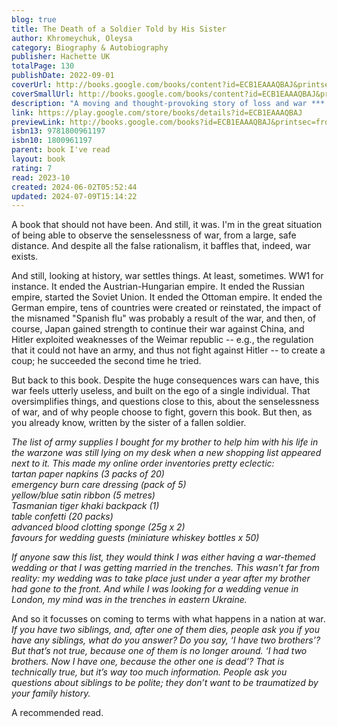 ```yaml
---
blog: true
title: The Death of a Soldier Told by His Sister
author: Khromeychuk, Oleysa
category: Biography & Autobiography
publisher: Hachette UK
totalPage: 130
publishDate: 2022-09-01
coverUrl: http://books.google.com/books/content?id=ECB1EAAAQBAJ&printsec=frontcover&img=1&zoom=1&edge=curl&source=gbs_api
coverSmallUrl: http://books.google.com/books/content?id=ECB1EAAAQBAJ&printsec=frontcover&img=1&zoom=5&edge=curl&source=gbs_api
description: "A moving and thought-provoking story of loss and war *** 'Elegantly written... packed with the sharpness of moments when a death suddenly becomes real' -TLS 'If you want to understand Ukraine's determination to resist, Olesya Khromeychuk's book is essential.' -Paul Mason, author of How to Stop Fascism 'A touching and brilliantly written account about grief, and also about strength. I read it in one night.' -Olia Hercules 'If you read only one book about the war, this is the one to read.' -Henry Marsh, author of Do No Harm [A] tender and courageous book... Khromeychuk's clear-sighted prose expresses the pain that thousands, even millions, have felt, not just in Ukraine now but in every conflict, past and present. -The Literary Review Magazine WITH A FOREWORD BY PHILIPPE SANDS AND AN INTRODUCTION BY ANDREY KURKOV Killed by shrapnel as he served in the Ukrainian Armed Forces, Olesya Khromeychuk's brother Volodymyr died on the frontline in eastern Ukraine. As Olesya tries to come to terms with losing her brother, she also tries to process the Russian invasion of Ukraine: as an immigrant living far from the frontline, as a historian of war and how societies respond to them, and as a woman, a civilian, and a sister. In this timely blend of memoir and essay, Olesya Khromeychuk tells the story of her brother - the wiser older sibling, the artist and the soldier - and of his death. Deeply moving and thoughtful, The Death of a Soldier Told by His Sister picks apart the ways political violence shapes everyone and everything it touches and depicts with extraordinary intimacy the singular and complicated bond between a brother and sister. Olesya's vivid writing is a personal and powerful commitment to honesty in life, in death and in memory. 'Soon before he died, my brother said he had become a warrior. Why would a thinker, an artist, wish to become a soldier? Perhaps I didn't appreciate what it meant to be a thinker and an artist, or, maybe, what it meant to be a soldier.' 'In vivid, intimate prose and with unflinching honesty, Olesya Khromeychuk introduces us to the brother she lost in the war and found in her grief.' -Dr Rory Finnin, University of Cambridge 'I admire a book that invites me to grapple with knotty questions. Olesya Khromeychuk has written such a book - beautifully.' - Professor Cynthia Enloe, author of Nimo's War 'Moving, intelligent, and brilliantly written.' -Anna Reid, author of Borderland: A Journey Through the History of Ukraine"
link: https://play.google.com/store/books/details?id=ECB1EAAAQBAJ
previewLink: http://books.google.com/books?id=ECB1EAAAQBAJ&printsec=frontcover&dq=Khromeychuk&hl=&as_pt=BOOKS&cd=6&source=gbs_api
isbn13: 9781800961197
isbn10: 1800961197
parent: book I've read
layout: book
rating: 7
read: 2023-10
created: 2024-06-02T05:52:44
updated: 2024-07-09T15:14:22
---
```

  
A book that should not have been.  And still, it was.  I'm in the great situation of being able to observe the senselessness of war, from a large, safe distance.  And despite all the false rationalism, it baffles that, indeed, war exists.  
  
And still, looking at history, war settles things. At least, sometimes. WW1 for instance.  It ended the Austrian-Hungarian empire.  It ended the Russian empire, started the Soviet Union.  It ended the Ottoman empire.  It ended the German empire, tens of countries were created or reinstated, the impact of the misnamed "Spanish flu" was probably a result of the war, and then, of course, Japan gained strength to continue their war against China, and Hitler exploited weaknesses of the Weimar republic -- e.g., the regulation that it could not have an army, and thus not fight against Hitler -- to create a coup; he succeeded the second time he tried.  
  
But back to this book. Despite the huge consequences wars can have, this war feels utterly useless, and built on the ego of a single individual. That oversimplifies things, and questions close to this, about the senselessness of war, and of why people choose to fight, govern this book. But then, as you already know, written by the sister of a fallen soldier.  
  
_The list of army supplies I bought for my brother to help him with his life in the warzone was still lying on my desk when a new shopping list appeared next to it. This made my online order inventories pretty eclectic:_  
_tartan paper napkins (3 packs of 20)_  
_emergency burn care dressing (pack of 5)_  
_yellow/blue satin ribbon (5 metres)_  
_Tasmanian tiger khaki backpack (1)_  
_table confetti (20 packs)_  
_advanced blood clotting sponge (25g x 2)_  
_favours for wedding guests (miniature whiskey bottles x 50)_  
  
_If anyone saw this list, they would think I was either having a war-themed wedding or that I was getting married in the trenches. This wasn’t far from reality: my wedding was to take place just under a year after my brother had gone to the front. And while I was looking for a wedding venue in London, my mind was in the trenches in eastern Ukraine._  
  
And so it focusses on coming to terms with what happens in a nation at war.  _If you have two siblings, and, after one of them dies, people ask you if you have any siblings, what do you answer? Do you say, ‘I have two brothers’? But that’s not true, because one of them is no longer around. ‘I had two brothers. Now I have one, because the other one is dead’? That is technically true, but it’s way too much information. People ask you questions about siblings to be polite; they don’t want to be traumatized by your family history._  
  
A recommended read.